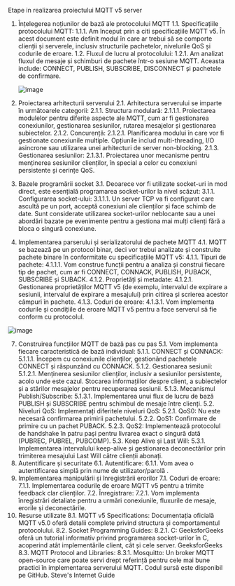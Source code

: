 
Etape in realizarea proiectului
MQTT v5 server

1.	Înțelegerea noțiunilor de bază ale protocolului MQTT 
1.1.	Specificațiile protocolului MQTT: 
1.1.1.	Am început prin a citi specificațiile MQTT v5. În acest document este definit modul în care ar trebui să se comporte clienții și serverele, inclusiv structurile pachetelor, nivelurile QoS și codurile de eroare.
1.2.	Fluxul de lucru al protocolului:
1.2.1.	Am analizat fluxul de mesaje și schimburi de pachete într-o sesiune MQTT. Aceasta include: CONNECT, PUBLISH, SUBSCRIBE, DISCONNECT și pachetele de confirmare.

  	![image](https://github.com/user-attachments/assets/c0873978-94f9-4142-9562-f0d5a5f39617)
   
3.	Proiectarea arhitecturii serverului
2.1.	Arhitectura serverului se imparte în următoarele categorii:
2.1.1.	 Structura modulară: 
2.1.1.1.	Proiectarea modulelor pentru diferite aspecte ale MQTT, cum ar fi gestionarea conexiunilor, gestionarea sesiunilor, rutarea mesajelor și gestionarea subiectelor.
2.1.2.	 Concurență: 
2.1.2.1.	Planificarea modului în care vor fi gestionate conexiunile multiple. Opțiunile includ multi-threading, I/O asincrone sau utilizarea unei arhitecturi de server non-blocking. 
2.1.3.	Gestionarea sesiunilor: 
2.1.3.1.	Proiectarea unor mecanisme pentru menținerea sesiunilor clienților, în special a celor cu conexiuni persistente și cerințe QoS.
4.	Bazele programării socket
3.1.	Deoarece vor fi utilizate socket-uri in mod direct, este esențială programarea socket-urilor la nivel scăzut: 
3.1.1.	Configurarea socket-ului: 
3.1.1.1.	Un server TCP va fi configurat care ascultă pe un port, acceptă conexiuni ale clienților și face schimb de date. Sunt considerate utilizarea socket-urilor neblocante sau a unei abordări bazate pe evenimente pentru a gestiona mai mulți clienți fără a bloca o singură conexiune.
5.	Implementarea parserului și serializatorului de pachete MQTT
4.1.	MQTT se bazează pe un protocol binar, deci vor trebui analizate și construite pachete binare în conformitate cu specificațiile MQTT v5:
4.1.1.	Tipuri de pachete: 
4.1.1.1.	Vom construe funcții pentru a analiza și construi fiecare tip de pachet, cum ar fi CONNECT, CONNACK, PUBLISH, PUBACK, SUBSCRIBE și SUBACK.
4.1.2.	Proprietăți și metadate: 
4.1.2.1.	Gestionarea proprietăților MQTT v5 (de exemplu, intervalul de expirare a sesiunii, intervalul de expirare a mesajului) prin citirea și scrierea acestor câmpuri în pachete.
4.1.3.	Coduri de eroare: 
4.1.3.1.	Vom implementa codurile și condițiile de eroare MQTT v5 pentru a face serverul să fie conform cu protocolul.

![image](https://github.com/user-attachments/assets/8940a0d4-e20b-4054-b6a0-7e6fe353612e)

   
7.	Construirea funcțiilor MQTT de bază pas cu pas
5.1.	Vom implementa fiecare caracteristică de bază individual:
5.1.1.	CONNECT și CONNACK:
5.1.1.1.	Începem cu conexiunile clienților, gestionând pachetele CONNECT și răspunzând cu CONNACK.
5.1.2.	Gestionarea sesiunii: 
5.1.2.1.	Menținerea sesiunilor clienților, inclusiv a sesiunilor persistente, acolo unde este cazul. Stocarea informațiilor despre client, a subiectelor și a stărilor mesajelor pentru recuperarea sesiunii.
5.1.3.	Mecanismul Publish/Subscribe:
5.1.3.1.	Implementarea unui flux de lucru de bază PUBLISH și SUBSCRIBE pentru schimbul de mesaje între clienți.
5.2.	Niveluri QoS: Implementați diferitele niveluri QoS:
5.2.1.	QoS0: Nu este necesară confirmarea primirii pachetului.
5.2.2.	QoS1: Confirmare de primire cu un pachet PUBACK.
5.2.3.	QoS2: Implementează protocolul de handshake în patru pași pentru livrarea exact o singură dată (PUBREC, PUBREL, PUBCOMP).
5.3.	Keep Alive și Last Will:
5.3.1.	Implementarea intervalului keep-alive și gestionarea deconectărilor prin trimiterea mesajului Last Will către clienții abonați.
8.	Autentificare și securitate
6.1.	Autentificare: 
6.1.1.	Vom avea o autentificarea simplă prin nume de utilizator/parolă .
9.	Implementarea manipulării și înregistrării erorilor
7.1.	Coduri de eroare: 
7.1.1.	Implementarea codurile de eroare MQTT v5 pentru a trimite feedback clar clienților.
7.2.	Înregistrare:
7.2.1.	Vom implementa înregistrări detaliate pentru a urmări conexiunile, fluxurile de mesaje, erorile și deconectările.
10.	Resurse utilizate
8.1.	MQTT v5 Specifications: Documentația oficială MQTT v5.0 oferă detalii complete privind structura și comportamentul protocolului.
8.2.	Socket Programming Guides:
8.2.1.	C: GeeksforGeeks oferă un tutorial informativ privind programarea socket-urilor în C, acoperind atât implementările client, cât și cele server. GeeksforGeeks
8.3.	MQTT Protocol and Libraries:
8.3.1.	Mosquitto: Un broker MQTT open-source care poate servi drept referință pentru cele mai bune practici în implementarea serverului MQTT. Codul sursă este disponibil pe GitHub. Steve's Internet Guide

